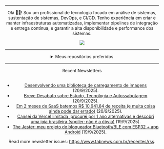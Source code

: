 <div align="center">
<hr>
<p>Olá 👋🏾! Sou um profissional de tecnologia focado em análise de sistemas, sustentação de sistemas, DevOps, e CI/CD. Tenho experiência em criar e manter infraestruturas automatizadas, implementar pipelines de integração e entrega contínua, e garantir a alta disponibilidade e performance dos sistemas.</p>
  <img src="https://media.giphy.com/media/yAGIvCiwPJn5C/giphy.gif">
<hr>
  <details>
  <summary>Meus repositórios preferidos</summary>
  <br />
  Alguns dos meus melhores repositórios:
  <br />
<br />
  <ul><li><a href=https://github.com/commitgeist/aluratube target="_blank" rel="noopener noreferrer">commitgeist/aluratube</a> (<b>0</b> ✨ and <b>0</b> 🍴): Aluratube - Desenvolvido durante a imersão React da Alura no final de 2022</li><li><a href=https://github.com/commitgeist/nlw-ia target="_blank" rel="noopener noreferrer">commitgeist/nlw-ia</a> (<b>0</b> ✨ and <b>0</b> 🍴): Projeto desenvolvido durante a NLW IA - Usando a API da OPENAI</li><li><a href=https://github.com/commitgeist/nlw-journey-ia target="_blank" rel="noopener noreferrer">commitgeist/nlw-journey-ia</a> (<b>0</b> ✨ and <b>0</b> 🍴): NLW IA - Agent de viagens usando python + langchain + GPT</li>
<li>More coming soon :).</li>
</ul>
  </details>
  <hr/>
    <summary>Recent Newsletters</summary>
  <br />
  <ul>
    <li><a href=https://www.tabnews.com.br/irineu333/desenvolvendo-uma-biblioteca-de-carregamento-de-imagens-compose-multiplatform target="_blank" rel="noopener noreferrer">Desenvolvendo uma biblioteca de carregamento de imagens</a> (20/9/2025).</li><li><a href=https://www.tabnews.com.br/KNereS/breve-desabafo-sobre-estudo-tecnologia-e-autossabotagem target="_blank" rel="noopener noreferrer">Breve Desabafo sobre Estudo, Tecnologia e Autossabotagem</a> (20/9/2025).</li><li><a href=https://www.tabnews.com.br/alexandresaints/em-2-meses-de-saas-batemos-r-10-641-84-de-receita-e-muita-coisa-ainda-pode-dar-errado target="_blank" rel="noopener noreferrer">Em 2 meses de SaaS batemos R$ 10.641,84 de receita (e muita coisa ainda pode dar errado)</a> (20/9/2025).</li><li><a href=https://www.tabnews.com.br/eduardoaugustolb/cansei-da-vercel-limitada-procurei-por-1-ano-alternativas-e-descobri-uma-joia-brasileira-spoiler-nao-e-a-obvia target="_blank" rel="noopener noreferrer">Cansei da Vercel limitada, procurei por 1 ano alternativas e descobri uma joia brasileira (spoiler: não é a óbvia)</a> (19/9/2025).</li><li><a href=https://www.tabnews.com.br/mynameisnotjohnny/the-jester-meu-projeto-de-bloqueador-bluetooth-ble-com-esp32-app-android target="_blank" rel="noopener noreferrer">The Jester: meu projeto de bloqueador Bluetooth/BLE com ESP32 + app Android</a> (19/9/2025).</li>
  </ul>
<p>Read more newsletter issues: <a href="https://www.tabnews.com.br/recentes/rss">https://www.tabnews.com.br/recentes/rss</a>.</p>
  </details>
